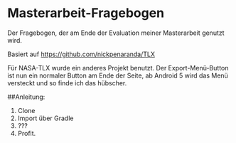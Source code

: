 # Masterarbeit-Fragebogen
Der Fragebogen, der am Ende der Evaluation meiner Masterarbeit genutzt wird.

Basiert auf https://github.com/nickpenaranda/TLX

Für NASA-TLX wurde ein anderes Projekt benutzt.
Der Export-Menü-Button ist nun ein normaler Button am Ende der Seite, ab Android 5 wird das Menü versteckt und so finde ich das hübscher.

##Anleitung:

1. Clone
2. Import über Gradle
3. ???
4. Profit.
